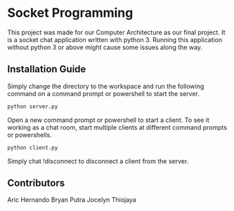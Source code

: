 # Socket Programming
 This project was made for our Computer Architecture as our final project. It is a socket chat application written with python 3. Running this application without python 3 or above might cause some issues along the way.

## Installation Guide
 Simply change the directory to the workspace and run the following command on a command prompt or powershell to start the server.

```bash
python server.py
```
Open a new command prompt or powershell to start a client. To see it working as a chat room, start multiple clients at different command prompts or powershells. 

```bash
python client.py
```

Simply chat !disconnect to disconnect a client from the server. 


## Contributors
 Aric Hernando
 Bryan Putra 
 Jocelyn Thiojaya

